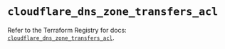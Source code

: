 # `cloudflare_dns_zone_transfers_acl`

Refer to the Terraform Registry for docs: [`cloudflare_dns_zone_transfers_acl`](https://registry.terraform.io/providers/cloudflare/cloudflare/5.8.2/docs/resources/dns_zone_transfers_acl).
